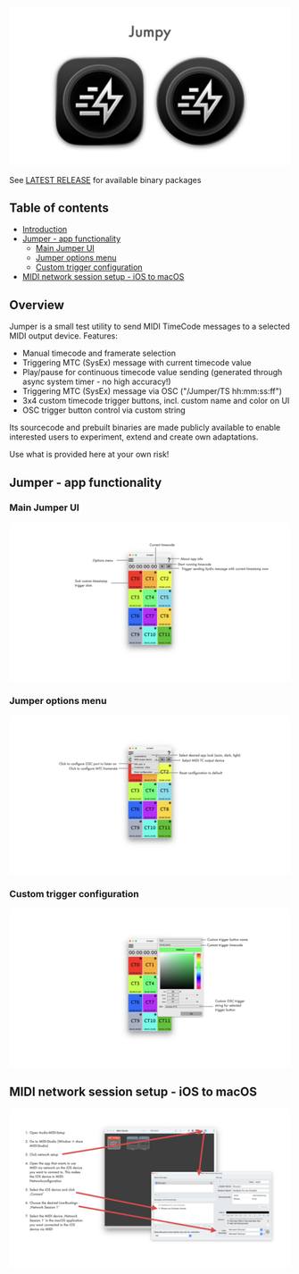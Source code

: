 ![Showreel.001.png](Resources/Documentation/Showreel/Showreel.001.png "Jumper Headline Icons")

See [LATEST RELEASE](https://github.com/ChristianAhrens/Jumper/releases/latest) for available binary packages


<a name="toc" />

## Table of contents

* [Introduction](#introduction)
* [Jumper - app functionality](#jumper---app-functionality)
  * [Main Jumper UI](#main-jumper-ui)
  * [Jumper options menu](#jumper-options-menu)
  * [Custom trigger configuration](#custom-trigger-configuration)
* [MIDI network session setup - iOS to macOS](#midi-network-session-setup---ios-to-macos)


<a name="introduction" />

## Overview

Jumper is a small test utility to send MIDI TimeCode messages to a selected MIDI output device.
Features:
- Manual timecode and framerate selection
- Triggering MTC (SysEx) message with current timecode value
- Play/pause for continuous timecode value sending (generated through async system timer - no high accuracy!)
- Triggering MTC (SysEx) message via OSC ("/Jumper/TS hh:mm:ss:ff")
- 3x4 custom timecode trigger buttons, incl. custom name and color on UI
- OSC trigger button control via custom string

Its sourcecode and prebuilt binaries are made publicly available to enable interested users to experiment, extend and create own adaptations.

Use what is provided here at your own risk!

<a name="Jumper" />

## Jumper - app functionality

### Main Jumper UI

![Showreel.002.png](Resources/Documentation/Showreel/Showreel.002.png "Jumper main")

### Jumper options menu

![Showreel.003.png](Resources/Documentation/Showreel/Showreel.003.png "Jumper options")

### Custom trigger configuration

![Showreel.004.png](Resources/Documentation/Showreel/Showreel.004.png "Jumper custom triggers")


<a name="iOS to macOS MIDI Network Session" />

## MIDI network session setup - iOS to macOS

![Showreel.005.png](Resources/Documentation/Showreel/Showreel.005.png "iOS to macOS MIDI")